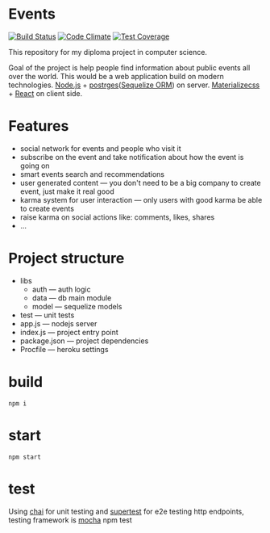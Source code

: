 Events
===
[![Build Status](https://travis-ci.org/Egor-Sapronov/events.svg?branch=develop)](https://travis-ci.org/Egor-Sapronov/events) [![Code Climate](https://codeclimate.com/github/Egor-Sapronov/events/badges/gpa.svg)](https://codeclimate.com/github/Egor-Sapronov/events) [![Test Coverage](https://codeclimate.com/github/Egor-Sapronov/events/badges/coverage.svg)](https://codeclimate.com/github/Egor-Sapronov/events)

This repository for my diploma project in computer science.

Goal of the project is help people find information about public events all over the world. This would be a web application build on modern technologies. [Node.js](http://nodejs.org) + [postrges](http://www.postgresql.org)([Sequelize ORM](http://sequelizejs.com)) on server. [Materializecss](http://materializecss.com) + [React](http://facebook.github.io/react/) on client side.

Features
===
- social network for events and people who visit it
- subscribe on the event and take notification about how the event is going on
- smart events search and recommendations
- user generated content — you don't need to be a big company to create event, just make it real good
- karma system for user interaction — only users with good karma be able to create events
- raise karma on social actions like: comments, likes, shares
- ...

Project structure
===
- libs
    - auth — auth logic
    - data — db main module
    - model — sequelize models
- test — unit tests
- app.js — nodejs server
- index.js — project entry point
- package.json — project dependencies
- Procfile — heroku settings

build
==
    npm i

start
==
    npm start

test
==
Using [chai](http://chaijs.com) for unit testing and [supertest](https://github.com/visionmedia/supertest) for e2e testing http endpoints, testing framework is [mocha](http://mochajs.org)
    npm test


